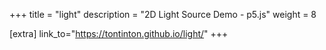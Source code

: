 +++
title = "light"
description = "2D Light Source Demo - p5.js"
weight = 8

[extra]
link_to="https://tontinton.github.io/light/"
+++
